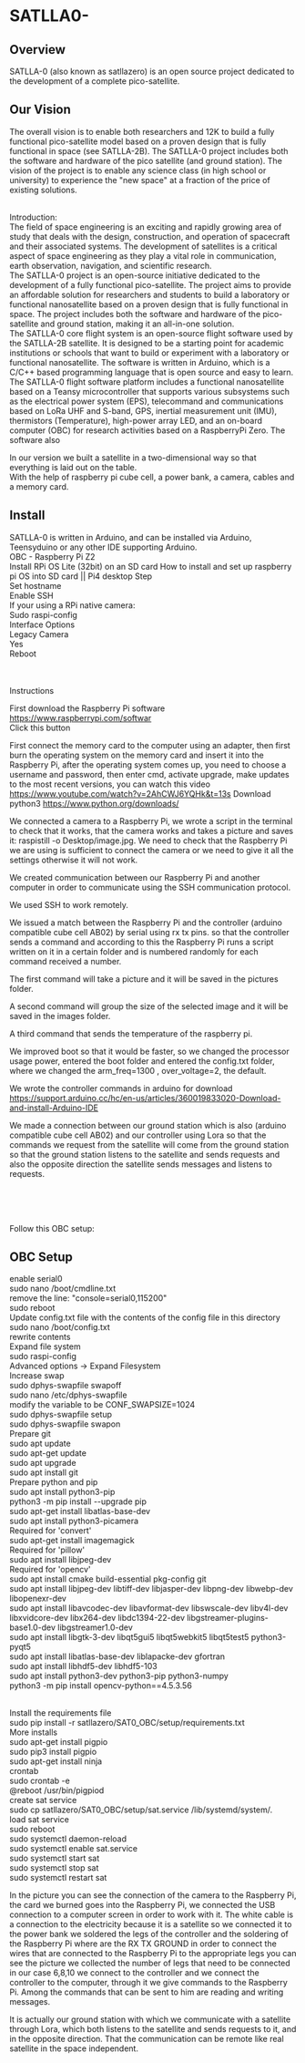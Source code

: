# SATLLA0-

## Overview
SATLLA-0 (also known as satllazero) is an open source project dedicated to the development of a complete pico-satellite.<br>

## Our Vision
The overall vision is to enable both researchers and 12K to build a fully functional pico-satellite model based on a proven design that is fully functional in space (see SATLLA-2B). The SATLLA-0 project includes both the software and hardware of the pico satellite (and ground station). The vision of the project is to enable any science class (in high school or university) to experience the "new space" at a fraction of the price of existing solutions.<br><br>

Introduction: <br>
The field of space engineering is an exciting and rapidly growing area of study that deals with the design, construction, and operation of spacecraft and their associated systems. The development of satellites is a critical aspect of space engineering as they play a vital role in communication, earth observation, navigation, and scientific research. <br>
The SATLLA-0 project is an open-source initiative dedicated to the development of a fully functional pico-satellite. The project aims to provide an affordable solution for researchers and students to build a laboratory or functional nanosatellite based on a proven design that is fully functional in space. The project includes both the software and hardware of the pico-satellite and ground station, making it an all-in-one solution.<br>
The SATLLA-0 core flight system is an open-source flight software used by the SATLLA-2B satellite. It is designed to be a starting point for academic institutions or schools that want to build or experiment with a laboratory or functional nanosatellite. The software is written in Arduino, which is a C/C++ based programming language that is open source and easy to learn.<br>
The SATLLA-0 flight software platform includes a functional nanosatellite based on a Teansy microcontroller that supports various subsystems such as the electrical power system (EPS), telecommand and communications based on LoRa UHF and S-band, GPS, inertial measurement unit (IMU), thermistors (Temperature), high-power array LED, and an on-board computer (OBC) for research activities based on a RaspberryPi Zero. The software also<br>

In our version we built a satellite in a two-dimensional way so that everything is laid out on the table. <br>
With the help of raspberry pi cube cell, a power bank, a camera, cables and a memory card. <br>

## Install
SATLLA-0 is written in Arduino, and can be installed via Arduino, Teensyduino or any other IDE supporting Arduino.<br>
OBC - Raspberry Pi Z2 <br>
Install RPi OS Lite (32bit) on an SD card How to install and set up raspberry pi OS into SD card  || Pi4 desktop Step <br>
Set hostname<br>
Enable SSH<br>
If your using a RPi native camera:<br>
Sudo raspi-config<br>
Interface Options<br>
Legacy Camera<br>
Yes<br>
Reboot<br><br><br>


Instructions<br>

First download the Raspberry Pi software  https://www.raspberrypi.com/softwar <br>
Click this button    <br>

First connect the memory card to the computer using an adapter, then first burn the operating system on the memory card and insert it into the Raspberry Pi, after the operating system comes up, you need to choose a username and password, then enter cmd, activate upgrade, make updates to the most recent versions, you can watch this video
 https://www.youtube.com/watch?v=2AhCWJ6YQHk&t=13s
Download python3 https://www.python.org/downloads/<br>

We connected a camera to a Raspberry Pi, we wrote a script in the terminal to check that it works, that the camera works and takes a picture and saves it:  raspistill -o Desktop/image.jpg.
We need to check that the Raspberry Pi we are using is sufficient to connect the camera or we need to give it all the settings otherwise it will not work.<br>

We created communication between our Raspberry Pi and another computer in order to communicate using the SSH communication protocol.<br>

We used SSH to work remotely.<br>

We issued a match between the Raspberry Pi and the controller (arduino compatible cube cell AB02) by serial using rx tx pins. so that the controller sends a command and according to this the Raspberry Pi runs a script written on it in a certain folder and is numbered randomly for each command received a number.<br>

The first command will take a picture and it will be saved in the pictures folder.<br>

A second command will group the size of the selected image and it will be saved in the images folder.<br>

A third command that sends the temperature of the raspberry pi.<br>

We improved boot so that it would be faster, so we changed the processor usage power, entered the boot folder and entered the config.txt folder, where we changed the arm_freq=1300 , over_voltage=2, the default.<br>


 We wrote the controller commands in arduino for download
https://support.arduino.cc/hc/en-us/articles/360019833020-Download-and-install-Arduino-IDE <br>



We made a connection between our ground station which is also (arduino compatible cube cell AB02) and our controller using Lora so that the commands we request from the satellite will come from the ground station so that the ground station listens to the satellite and sends requests and also the opposite direction the satellite sends messages and listens to requests.<br>

<br><br><br>



Follow this OBC setup:<br>
## OBC Setup
enable serial0<br>
sudo nano /boot/cmdline.txt<br>
remove the line: "console=serial0,115200"<br>
sudo reboot<br>
Update config.txt file with the contents of the config file in this directory<br>
sudo nano /boot/config.txt<br>
rewrite contents<br>
Expand file system<br>
sudo raspi-config<br>
Advanced options -> Expand Filesystem<br>
Increase swap<br>
sudo dphys-swapfile swapoff<br>
sudo nano /etc/dphys-swapfile<br>
modify the variable to be CONF_SWAPSIZE=1024<br>
sudo dphys-swapfile setup<br>
sudo dphys-swapfile swapon<br>
Prepare git<br>
sudo apt update<br>
sudo apt-get update<br>
sudo apt upgrade<br>
sudo apt install git<br>
Prepare python and pip<br>
sudo apt install python3-pip<br>
python3 -m pip install --upgrade pip<br>
sudo apt-get install libatlas-base-dev<br>
sudo apt install python3-picamera<br>
Required for 'convert'<br>
sudo apt-get install imagemagick<br>
Required for 'pillow'<br>
sudo apt install libjpeg-dev<br>
Required for 'opencv'<br>
sudo apt install cmake build-essential pkg-config git<br>
sudo apt install libjpeg-dev libtiff-dev libjasper-dev libpng-dev libwebp-dev libopenexr-dev<br>
sudo apt install libavcodec-dev libavformat-dev libswscale-dev libv4l-dev libxvidcore-dev libx264-dev libdc1394-22-dev libgstreamer-plugins-base1.0-dev libgstreamer1.0-dev<br>
sudo apt install libgtk-3-dev libqt5gui5 libqt5webkit5 libqt5test5 python3-pyqt5<br>
sudo apt install libatlas-base-dev liblapacke-dev gfortran<br>
sudo apt install libhdf5-dev libhdf5-103<br>
sudo apt install python3-dev python3-pip python3-numpy<br>
python3 -m pip install opencv-python==4.5.3.56<br><br>


Install the requirements file<br>
sudo pip install -r satllazero/SAT0_OBC/setup/requirements.txt<br>
More installs<br>
sudo apt-get install pigpio<br>
sudo pip3 install pigpio<br>
sudo apt-get install ninja<br>
crontab<br>
sudo crontab -e<br>
@reboot /usr/bin/pigpiod<br>
create sat service<br>
sudo cp satllazero/SAT0_OBC/setup/sat.service /lib/systemd/system/.<br>
load sat service<br>
sudo reboot<br>
sudo systemctl daemon-reload<br>
sudo systemctl enable sat.service<br>
sudo systemctl start sat<br>
sudo systemctl stop sat<br>
sudo systemctl restart sat<br>
















In the picture you can see the connection of the camera to the Raspberry Pi, the card we burned goes into the Raspberry Pi, we connected the USB connection to a computer screen in order to work with it. The white cable is a connection to the electricity because it is a satellite so we connected it to the power bank we soldered the legs of the controller and the soldering of the Raspberry Pi where are the RX TX GROUND in order to connect the wires that are connected to the Raspberry Pi to the appropriate legs you can see the picture we collected the number of legs that need to be connected in our case 6,8,10 we connect to the controller and we connect the controller to the computer, through it we give commands to the Raspberry Pi. Among the commands that can be sent to him are reading and writing messages.







 


It is actually our ground station with which we communicate with a satellite through Lora, which both listens to the satellite and sends requests to it, and in the opposite direction. That the communication can be remote like real satellite in the space independent.


